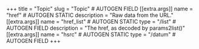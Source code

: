 +++
title = "Topic"
slug = "Topic" # AUTOGEN FIELD
[[extra.args]]
name = "href" # AUTOGEN STATIC
description = "Raw data from the URL."
[[extra.args]]
name = "href_list" # AUTOGEN STATIC
type = "/list" # AUTOGEN FIELD
description = "The href, as decoded by params2list()"
[[extra.args]]
name = "hsrc" # AUTOGEN STATIC
type = "/datum" # AUTOGEN FIELD
+++